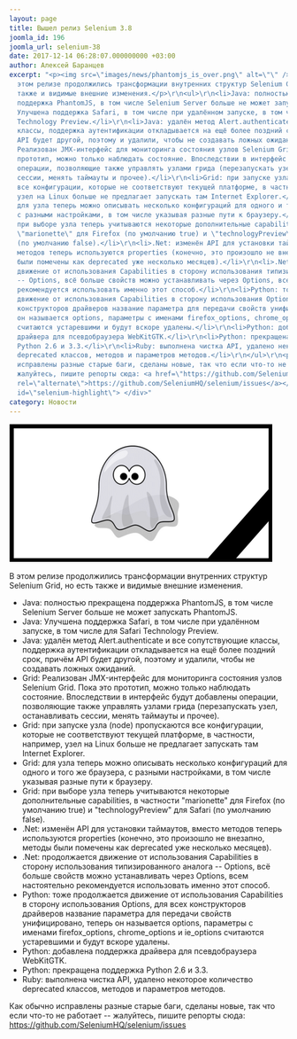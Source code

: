 ```yaml
---
layout: page
title: Вышел релиз Selenium 3.8
joomla_id: 196
joomla_url: selenium-38
date: 2017-12-14 06:28:07.000000000 +03:00
author: Алексей Баранцев
excerpt: "<p><img src=\"images/news/phantomjs_is_over.png\" alt=\"\" /></p>\r\n<p>В
  этом релизе продолжились трансформации внутренних структур Selenium Grid, но есть
  также и видимые внешние изменения.</p>\r\n<ul>\r\n<li>Java: полностью прекращена
  поддержка PhantomJS, в том числе Selenium Server больше не может запускать PhantomJS.</li>\r\n<li>Java:
  Улучшена поддержка Safari, в том числе при удалённом запуске, в том числе для Safari
  Technology Preview.</li>\r\n<li>Java: удалён метод Alert.authenticate и все сопутствующие
  классы, поддержка аутентификации откладывается на ещё более поздний срок, причём
  API будет другой, поэтому и удалили, чтобы не создавать ложных ожиданий.</li>\r\n<li>Grid:
  Реализован JMX-интерфейс для мониторинга состояния узлов Selenium Grid. Пока это
  прототип, можно только наблюдать состояние. Впоследствии в интерфейс будут добавлены
  операции, позволяющие также управлять узлами грида (перезапускать узел, останавливать
  сессии, менять таймауты и прочее).</li>\r\n<li>Grid: при запуске узла (node) пропускаются
  все конфигурации, которые не соответствуют текущей платформе, в частности, например,
  узел на Linux больше не предлагает запускать там Internet Explorer.</li>\r\n<li>Grid:
  для узла теперь можно описывать несколько конфигураций для одного и того же браузера,
  с разными настройками, в том числе указывая разные пути к браузеру.</li>\r\n<li>Grid:
  при выборе узла теперь учитываются некоторые дополнительные capabilities, в частности
  \"marionette\" для Firefox (по умолчанию true) и \"technologyPreview\" для Safari
  (по умолчанию false).</li>\r\n<li>.Net: изменён API для установки таймаутов, вместо
  методов теперь используются properties (конечно, это произошло не внезапно, методы
  были помечены как deprecated уже несколько месяцев).</li>\r\n<li>.Net: продолжается
  движение от использования Capabilities в сторону использования типизированного аналога
  -- Options, всё больше свойств можно устанавливать через Options, всем настоятельно
  рекомендуется использовать именно этот способ.</li>\r\n<li>Python: тоже продолжается
  движение от использования Capabilities в сторону использования Options, для всех
  конструкторов драйверов название параметра для передачи свойств унифицировано, теперь
  он называется options, параметры с именами firefox_options, chrome_options и ie_options
  считаются устаревшими и будут вскоре удалены.</li>\r\n<li>Python: добавлена поддержка
  драйвера для псевдобраузера WebKitGTK.</li>\r\n<li>Python: прекращена поддержка
  Python 2.6 и 3.3.</li>\r\n<li>Ruby: выполнена чистка API, удалено некоторое количество
  deprecated классов, методов и параметров методов.</li>\r\n</ul>\r\n<p>Как обычно
  исправлены разные старые баги, сделаны новые, так что если что-то не работает --
  жалуйтесь, пишите репорты сюда: <a href=\"https://github.com/SeleniumHQ/selenium/issues\"
  rel=\"alternate\">https://github.com/SeleniumHQ/selenium/issues</a></p>\r\n<div
  id=\"selenium-highlight\"> </div>"
category: Новости
---
```

<p><img src="images/news/phantomjs_is_over.png" alt="" /></p>
<p>В этом релизе продолжились трансформации внутренних структур Selenium Grid, но есть также и видимые внешние изменения.</p>
<ul>
<li>Java: полностью прекращена поддержка PhantomJS, в том числе Selenium Server больше не может запускать PhantomJS.</li>
<li>Java: Улучшена поддержка Safari, в том числе при удалённом запуске, в том числе для Safari Technology Preview.</li>
<li>Java: удалён метод Alert.authenticate и все сопутствующие классы, поддержка аутентификации откладывается на ещё более поздний срок, причём API будет другой, поэтому и удалили, чтобы не создавать ложных ожиданий.</li>
<li>Grid: Реализован JMX-интерфейс для мониторинга состояния узлов Selenium Grid. Пока это прототип, можно только наблюдать состояние. Впоследствии в интерфейс будут добавлены операции, позволяющие также управлять узлами грида (перезапускать узел, останавливать сессии, менять таймауты и прочее).</li>
<li>Grid: при запуске узла (node) пропускаются все конфигурации, которые не соответствуют текущей платформе, в частности, например, узел на Linux больше не предлагает запускать там Internet Explorer.</li>
<li>Grid: для узла теперь можно описывать несколько конфигураций для одного и того же браузера, с разными настройками, в том числе указывая разные пути к браузеру.</li>
<li>Grid: при выборе узла теперь учитываются некоторые дополнительные capabilities, в частности "marionette" для Firefox (по умолчанию true) и "technologyPreview" для Safari (по умолчанию false).</li>
<li>.Net: изменён API для установки таймаутов, вместо методов теперь используются properties (конечно, это произошло не внезапно, методы были помечены как deprecated уже несколько месяцев).</li>
<li>.Net: продолжается движение от использования Capabilities в сторону использования типизированного аналога -- Options, всё больше свойств можно устанавливать через Options, всем настоятельно рекомендуется использовать именно этот способ.</li>
<li>Python: тоже продолжается движение от использования Capabilities в сторону использования Options, для всех конструкторов драйверов название параметра для передачи свойств унифицировано, теперь он называется options, параметры с именами firefox_options, chrome_options и ie_options считаются устаревшими и будут вскоре удалены.</li>
<li>Python: добавлена поддержка драйвера для псевдобраузера WebKitGTK.</li>
<li>Python: прекращена поддержка Python 2.6 и 3.3.</li>
<li>Ruby: выполнена чистка API, удалено некоторое количество deprecated классов, методов и параметров методов.</li>
</ul>
<p>Как обычно исправлены разные старые баги, сделаны новые, так что если что-то не работает -- жалуйтесь, пишите репорты сюда: <a href="https://github.com/SeleniumHQ/selenium/issues" rel="alternate">https://github.com/SeleniumHQ/selenium/issues</a></p>
<div id="selenium-highlight"> </div>
